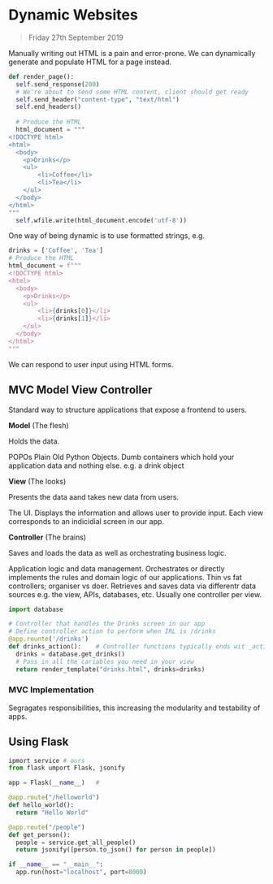 # Dynamic Websites

> Friday 27th September 2019

Manually writing out HTML is a pain and error-prone. We can dynamically generate and populate HTML for a page instead.

```python
def render_page():
  self.send_response(200)
  # We're about to send some HTML content, client should get ready
  self.send_header("content-type", "text/html")
  self.end_headers()
  
  # Produce the HTML
  html_document = """
<!DOCTYPE html>
<html>
  <body>
    <p>Drinks</p>
    <ul>
    	<li>Coffee</li>
    	<li>Tea</li>
    </ul>
  </body>
</html>
"""
  self.wfile.write(html_document.encode('utf-8'))
```

One way of being dynamic is to use formatted strings, e.g.

```python
drinks = ['Coffee', 'Tea']
# Produce the HTML
html_document = f"""
<!DOCTYPE html>
<html>
  <body>
    <p>Drinks</p>
    <ul>
    	<li>{drinks[0]}</li>
    	<li>{drinks[1]}</li>
    </ul>
  </body>
</html>
"""
```

We can respond to user input using HTML forms.

## MVC Model View Controller

Standard way to structure applications that expose a frontend to users.

**Model** (The flesh)

Holds the data.

POPOs Plain Old Python Objects. Dumb containers which hold your application data and nothing else. e.g. a drink object

**View** (The looks)

Presents the data aand takes new data from users.

The UI. Displays the information and allows user to provide input. Each view corresponds to an indicidial screen in our app.

**Controller** (The brains)

Saves and loads the data as well as orchestrating business logic.

Application logic and data management. Orchestrates or directly implements the rules and domain logic of our applications. Thin vs fat controllers; organiser vs doer. Retrieves and saves data via differentr data sources e.g. the view, APIs, databases, etc. Usually one controller per view.

```python
import database

# Controller that handles the Drinks screen in our app
# Define controller action to perform when IRL is /drinks
@app.rounte('/drinks')
def drinks_action():	# Controller functions typically ends wit _action
  drinks = database.get_drinks()
  # Pass in all the cariables you need in your view
  return render_template("drinks.html", drinks=drinks)
```

### MVC Implementation

Segragates responsibilities, this increasing the modularity and testability of apps.

## Using Flask

```python
ipmort service # ours
from flask umport Flask, jsonify

app = Flask(__name__) 	#

@app.route("/helloworld")
def hello_world():
  return "Hello World"

@app.route("/people")
def get_person():
  people = service.get_all_people()
  return jsonify([person.to_json() for person in people])

if __name__ == "__main__":
  app.run(host="localhost", port=8000)
```

